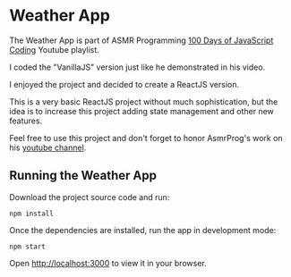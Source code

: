 # Weather App

The Weather App is part of ASMR Programming [100 Days of JavaScript Coding](https://www.youtube.com/watch?v=DfDPJqD3FjI&list=PLkC56g8fboI0HghByzVuD2Vz8ROUXfF_j&ab_channel=AsmrProg) Youtube playlist.

I coded the "VanillaJS" version just like he demonstrated in his video.

I enjoyed the project and decided to create a ReactJS version.

This is a very basic ReactJS project without much sophistication, but the idea is to increase this project adding state management and other new features.

Feel free to use this project and don't forget to honor AsmrProg's work on his  [youtube channel](https://www.youtube.com/@AsmrProg).

## Running the Weather App

Download the project source code and run:

`npm install`

Once the dependencies are installed, run the app in development mode:

`npm start`

Open [http://localhost:3000](http://localhost:3000) to view it in your browser.
